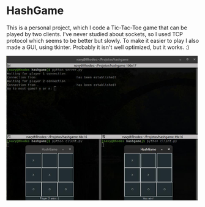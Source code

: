 # HashGame

This is a personal project, which I code a Tic-Tac-Toe game that can be played by two clients. I've never studied about sockets, so I used TCP protocol which seems to be better but slowly. To make it easier to play I also made a GUI, using tkinter. Probably it isn't well optimized, but it works. :)

<img src="image/01.jpg" alt="drawing" width="500"/>